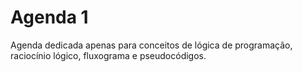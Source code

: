 # Agenda 1

Agenda dedicada apenas para conceitos de lógica de programação, raciocínio lógico, fluxograma e pseudocódigos.
